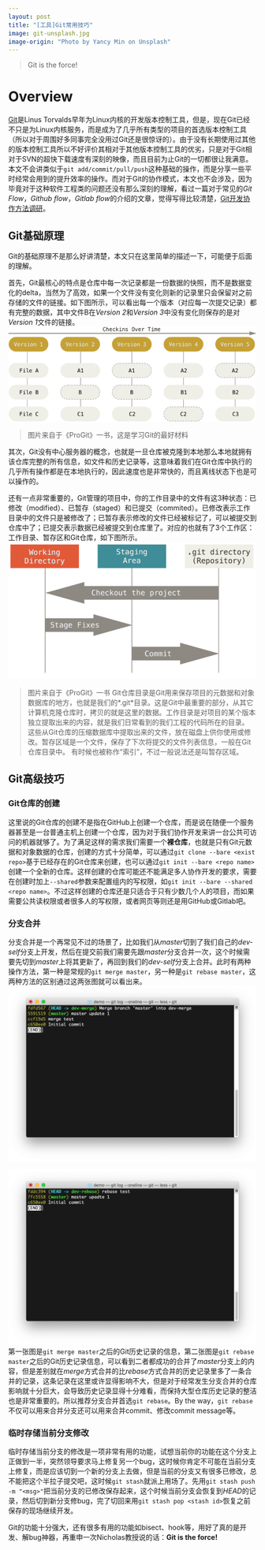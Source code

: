```yaml
---
layout: post
title: "[工具]Git常用技巧"
image: git-unsplash.jpg
image-origin: "Photo by Yancy Min on Unsplash"
---
```


>Git is the force!

# Overview

[Git](https://git-scm.com/)是Linus Torvalds早年为Linux内核的开发版本控制工具，但是，现在Git已经不只是为Linux内核服务，而是成为了几乎所有类型的项目的首选版本控制工具（所以对于周围好多同事完全没用过Git还是很惊讶的）。由于没有长期使用过其他的版本控制工具所以不好评价其相对于其他版本控制工具的优劣，只是对于Git相对于SVN的超快下载速度有深刻的映像，而且目前为止Git的一切都很让我满意。本文不会讲类似于`git add/commit/pull/push`这种基础的操作，而是分享一些平时经常会用到的提升效率的操作。而对于Git的协作模式，本文也不会涉及，因为毕竟对于这种软件工程类的问题还没有那么深刻的理解，看过一篇对于常见的*Git Flow*，*Github flow*，*Gitlab flow*的介绍的文章，觉得写得比较清楚，[Git开发协作方法调研](https://mp.weixin.qq.com/s/ChPOsPQAaXfvqLwDb7OtBw)。

<!--more-->

## Git基础原理

Git的基础原理不是那么好讲清楚，本文只在这里简单的描述一下，可能便于后面的理解。

首先，Git最核心的特点是仓库中每一次记录都是一份数据的快照，而不是数据变化的delta，当然为了高效，如果一个文件没有变化则新的记录里只会保留对之前存储的文件的链接。如下图所示，可以看出每一个版本（对应每一次提交记录）都有完整的数据，其中文件B在*Version 2*和*Version 3*中没有变化则保存的是对*Version 1*文件的链接。
![Git Versions](assets/img/git-usage/git_versions.png)
> 图片来自于《ProGit》一书，这是学习Git的最好材料

其次，Git没有中心服务器的概念，也就是一旦仓库被克隆到本地那么本地就拥有该仓库完整的所有信息，如文件和历史记录等，这意味着我们在Git仓库中执行的几乎所有操作都是在本地执行的，因此速度也是非常快的，而且离线状态下也是可以操作的。

还有一点非常重要的，Git管理的项目中，你的工作目录中的文件有这3种状态：已修改（modified）、已暂存（staged）和已提交（commited）。已修改表示工作目录中的文件只是被修改了；已暂存表示修改的文件已经被标记了，可以被提交到仓库中了；已提交表示数据已经被提交到仓库里了。对应的也就有了3个工作区：工作目录、暂存区和Git仓库，如下图所示。
![Git空间](assets/img/git-usage/git_space.png)
> 图片来自于《ProGit》一书
Git仓库目录是Git用来保存项目的元数据和对象数据库的地方，也就是我们的*.git*目录。这是Git中最重要的部分，从其它计算机克隆仓库时，拷贝的就是这里的数据。工作目录是对项目的某个版本独立提取出来的内容，就是我们日常看到的我们工程的代码所在的目录。 这些从Git仓库的压缩数据库中提取出来的文件，放在磁盘上供你使用或修改。暂存区域是一个文件，保存了下次将提交的文件列表信息，一般在Git仓库目录中。 有时候也被称作“索引”，不过一般说法还是叫暂存区域。

## Git高级技巧

### Git仓库的创建

这里说的Git仓库的创建不是指在GitHub上创建一个仓库，而是说在随便一个服务器甚至是一台普通主机上创建一个仓库，因为对于我们协作开发来讲一台公共可访问的机器就够了。为了满足这样的需求我们需要一个**裸仓库**，也就是只有Git元数据和对象数据的仓库，创建的方式十分简单，可以通过`git clone --bare <exist repo>`基于已经存在的Git仓库来创建，也可以通过`git init --bare <repo name>`创建一个全新的仓库。这样创建的仓库可能还不能满足多人协作开发的要求，需要在创建时加上`--shared`参数来配置组内的写权限，如`git init --bare --shared <repo name>`。不过这样创建的仓库还是只适合于只有少数几个人的项目，而如果需要公共读权限或者很多人的写权限，或者网页等则还是用GitHub或Gitlab吧。

### 分支合并

分支合并是一个再常见不过的场景了，比如我们从*master*切到了我们自己的*dev-self*分支上开发，然后在提交前我们需要先跟*master*分支合并一次，这个时候需要先切到*master*上将其更新了，再回到我们的*dev-self*分支上合并。此时有两种操作方法，第一种是常规的`git merge master`，另一种是`git rebase master`，这两种方法的区别通过这两张图就可以看出来。
![Git merge](assets/img/git-usage/git_merge.png)

![Git rebase](assets/img/git-usage/git_rebase.png)
第一张图是`git merge master`之后的Git历史记录的信息，第二张图是`git rebase master`之后的Git历史记录信息，可以看到二者都成功的合并了*master*分支上的内容，但是差别就在*merge*方式合并的比*rebase*方式合并的历史记录里多了一条合并的记录，这条记录在这里或许显得影响不大，但是对于经常发生分支合并的仓库影响就十分巨大，会导致历史记录显得十分难看，而保持大型仓库历史记录的整洁也是非常重要的。所以推荐分支合并首选`git rebase`。By the way，`git rebase`不仅可以用来合并分支还可以用来合并commit、修改commit message等。

### 临时存储当前分支修改

临时存储当前分支的修改是一项非常有用的功能，试想当前你的功能在这个分支上正做到一半，突然领导要求马上修复另一个bug，这时候你肯定不可能在当前分支上修复，而是应该切到一个新的分支上去做，但是当前的分支又有很多已修改，总不能把这个半拉子提交吧，这时候`git stash`就派上用场了。先用`git stash push -m "<msg>"`把当前分支的已修改保存起来，这个时候当前分支会恢复到*HEAD*的记录，然后切到新分支修bug，完了切回来用`git stash pop <stash id>`恢复之前保存的现场继续开发。

Git的功能十分强大，还有很多有用的功能如bisect、hook等，用好了真的是开发、解bug神器，再重申一次Nicholas教授说的话：**Git is the force!**